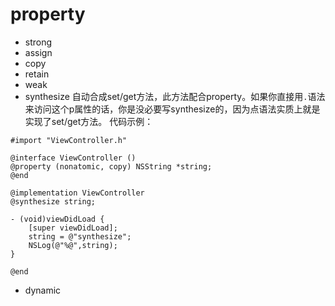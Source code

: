 # property

* strong
* assign
* copy
* retain
* weak
* synthesize
自动合成set/get方法，此方法配合property。如果你直接用`.`语法来访问这个p属性的话，你是没必要写synthesize的，因为点语法实质上就是实现了set/get方法。
代码示例：
```
#import "ViewController.h"

@interface ViewController ()
@property (nonatomic, copy) NSString *string;
@end

@implementation ViewController
@synthesize string;

- (void)viewDidLoad {
    [super viewDidLoad];
    string = @"synthesize";
    NSLog(@"%@",string);
}

@end
```

* dynamic


